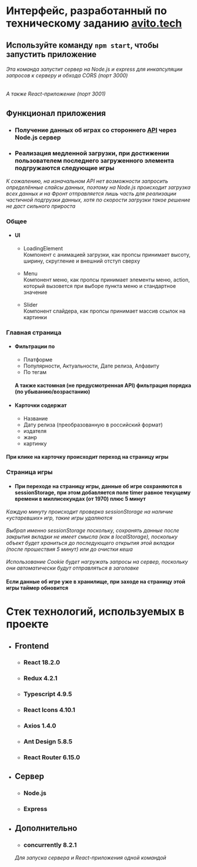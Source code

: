 # Интерфейс, разработанный по техническому заданию [avito.tech](https://github.com/avito-tech/frontend-trainee-assignment-2023)

## Используйте команду `npm start`, чтобы запустить приложение

###### Эта команда запустит сервер на Node.js и express для инкапсуляции запросов к серверу и обхода CORS _(порт 3000)_ 
###### А также React-приложение (порт 3001)

## Функционал приложения

* ### Получение данных об играх со стороннего [API](https://www.freetogame.com/api-doc) через Node.js сервер
* ### Реализация медленной загрузки, при достижении пользователем последнего загруженного элемента подгружаются следующие игры
_К сожалению, на изначальном API нет возможности запросить определённые слайсы данных, поэтому на Node.js происходит загрузка всех данных и на Фронт отправляется лишь часть для реализации частичной подгрузки данных, хотя по скорости загрузки такое решение не даст сильного прироста_

### Общее
* #### UI
  * LoadingElement <br>
  Компонент с анимацией загрузки, как пропсы принимает высоту, ширину, скругление и внешний отступ сверху
  <br><br>
  * Menu<br>
  Компонент меню, как пропсы принимает элементы меню, action, который вызовется при выборе пункта меню и стандартное значение 
  <br><br>
  * Slider<br>
  Компонент слайдера, как пропсы принимает массив ссылок на картинки
### Главная страница
* #### Фильтрации по
  * Платформе
  * Популярности, Актуальности, Дате релиза, Алфавиту
  * По тегам
  #### А также кастомная (не предусмотренная API) фильтрация порядка (по убыванию/возрастанию)

* #### Карточки содержат
  * Название
  * Дату релиза (преобразованную в российский формат)
  * издателя
  * жанр
  * картинку
#### При клике на карточку происходит переход на страницу игры
### Страница игры
* #### При переходе на страницу игры, данные об игре сохраняются в sessionStorage, при этом добавляется поле timer равное текущему времени в миллисекундах (от 1970) плюс 5 минут
_Каждую минуту происходит проверка sessionStorage на наличие «устаревших» игр, такие игры удаляются_<br><br>
_Выбрал именно sessionStorage поскольку, сохранять данные после закрытия вкладки не имеет смысла (как в localStorage), поскольку объект будет храниться до последующего открытия этой вкладки (после прошествия 5 минут) или до очистки кеша_<br><br>
_Использование Cookie будет нагружать запросы на сервер, поскольку они автоматически будут отправляться в заголовке_

#### Если данные об игре уже в хранилище, при заходе на страницу этой игры таймер обновится

# Стек технологий, используемых в проекте
* ## Frontend
  * ### React 18.2.0
  * ### Redux 4.2.1
  * ### Typescript 4.9.5
  * ### React Icons 4.10.1
  * ### Axios 1.4.0
  * ### Ant Design 5.8.5
  * ### React Router 6.15.0
  
* ## Сервер
  * ### Node.js
  * ### Express
  
* ## Дополнительно
  * ### concurrently 8.2.1
  _Для запуска сервера и React-приложения одной командой_